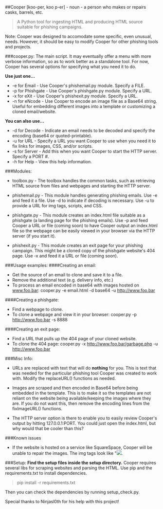 ##Cooper [koo-per, koo p-er] - noun - a person who makes or repairs casks, barrels, etc.

>A Python tool for ingesting HTML and producing HTML source suitable for phishing campaigns.

Note: Cooper was designed to accomodate some specific, even unusual, needs. However, it should be easy to modify Cooper for other phishing tools and projects.

###cooper.py:
The main script. It may eventually offer a menu with more verbose information, so as to work better as a standalone tool. For now, Cooper has several options for specifying what you need it to do.

**Use just one...**
* -e for Email - Use Cooper's phishemail.py module. Specify a FILE.
* -p for Phishgate - Use Cooper's phishgate.py module. Specify a URL.
* -x for eXit - Use Cooper's phishexit.py module. Specify a URL.
* -n for eNcode - Use Cooper to encode an image file as a Base64 string. Useful for embedding different images into a template or customizing a cloned email/website.

**You can also use...**
* -d for Decode - Indicate an email needs to be decoded and specify the encoding (base64 or quoted-printable).
* -u for URL - Specify a URL you want Cooper to use when you need it to fix links for images, CSS, and/or scripts.
* -s for Server - Add this when you want Cooper to start the HTTP server. Specify a PORT #.
* -h for Help - View this help information.

###Modules:
* toolbox.py - The toolbox handles the common tasks, such as retrieving HTML source from files and webpages and starting the HTTP server.

* phishemail.py - This module handles generating phishing emails. Use -e and feed it a file. Use -d to indicate if decoding is necessary. Use -u to provide a URL for img tags, scripts, and CSS.

* phishgate.py - This module creates an index.html file suitable as a phishgate (a landing page for the phishing emails). Use -p and feed Cooper a URL or file (coming soon) to have Cooper output an index.html file so the webpage can be easily viewed in your browser via the HTTP server (if you start it).

* phishexit.py - This module creates an exit page for your phishing campaign. This might be a cloned copy of the phishgate website's 404 page. Use -x and feed it a URL or file (coming soon).

###Usage examples:
####Creating an email:
* Get the source of an email to clone and save it to a file.
* Remove the additional text (e.g. delivery info, etc.)
* To process an email encoded in base64 with images hosted on www.foo.bar: cooper.py -e email.html -d base64 -u http://www.foo.bar

####Creating a phishgate:
* Find a webpage to clone.
* To clone a webpage and view it in your browser: cooper.py -p http://www.foo.bar -s 8888

####Creating an exit page:
* Find a URL that pulls up the 404 page of your cloned website.
* To clone the 404 page: cooper.py -x http://www.foo.bar/garbage.php -u http://www.foo.bar

###Misc Info:
* URLs are replaced with text that will do **nothing** for you. This is text that was needed for the particular phishing tool Cooper was created to work with. Modify the replaceURL() functions as needed.

* Images are scraped and then encoded in Base64 before being embedded in the template. This is to make it so the templates are not reliant on the website being available/keeping the images where they are. If you do not want this, then remove the encoding lines from the fixImageURL() functions.

* The HTTP server option is there to enable you to easily review Cooper's output by hitting 127.0.0.1:PORT. You could just open the index.html, but why would that be cooler than this?

###Known issues
* If the website is hosted on a service like SquareSpace, Cooper will be unable to repair the images. The img tags look like "<img src="//static1.squarespace.com/static/52ebedcae4b0ad4aad060b4a/t/533b687ae4b01d79d0ae12a3/1437187699809/?format=1500w">.

###Setup:
**Find the setup files inside the setup directory.**
Cooper requires several libs for scraping websites and parsing the HTML. Use pip and the requirements.txt to install dependencies.
>pip install -r requirements.txt

Then you can check the dependencies by running setup_check.py.

Special thanks to Ninjasl0th for his help with this project!
